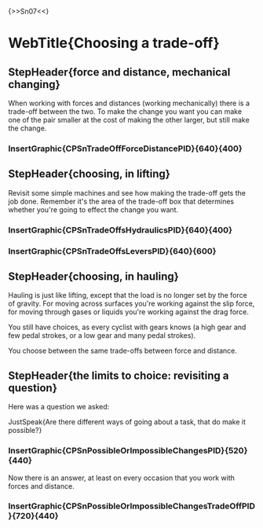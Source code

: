 {>>Sn07<<}

# WebTitle{Choosing a trade-off}

## StepHeader{force and distance, mechanical changing}

When working with forces and distances (working mechanically) there is a trade-off between the two. To make the change you want you can make one of the pair smaller at the cost of making the other larger, but still make the change.

### InsertGraphic{CPSnTradeOffForceDistancePID}{640}{400}

## StepHeader{choosing, in lifting}

Revisit some simple machines and see how making the trade-off gets the job done. Remember it's the area of the trade-off box that determines whether you're going to effect the change you want.

### InsertGraphic{CPSnTradeOffsHydraulicsPID}{640}{400}

### InsertGraphic{CPSnTradeOffsLeversPID}{640}{600}

## StepHeader{choosing, in hauling}

Hauling is just like lifting, except that the load is no longer set by the force of gravity. For moving across surfaces you're working against the slip force, for moving through gases or liquids you're working against the drag force.

You still have choices, as every cyclist with gears knows (a high gear and few pedal strokes, or a low gear and many pedal strokes).

You choose between the same trade-offs between force and distance.

## StepHeader{the limits to choice: revisiting a question}

Here was a question we asked:

JustSpeak{Are there different ways of going about a task, that do make it possible?}

### InsertGraphic{CPSnPossibleOrImpossibleChangesPID}{520}{440}

Now there is an answer, at least on every occasion that you work with forces and distance.

### InsertGraphic{CPSnPossibleOrImpossibleChangesTradeOffPID}{720}{440}

